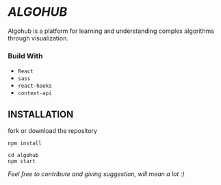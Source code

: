 # _ALGOHUB_

Algohub is a platform for learning and understanding complex algorithms through visualization.

<!-- [Vist Website](https://sahil-1602.github.io/) -->

### Build With

- `React`
- `sass`
- `react-hooks`
- `context-api`

## INSTALLATION

fork or download the repository

```npm
npm install

cd algohub
npm start
```

_Feel free to contribute and giving suggestion, will mean a lot :)_
